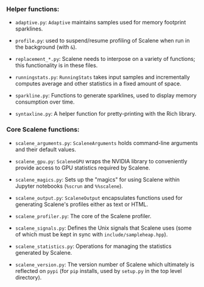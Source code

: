 ### Helper functions:

* `adaptive.py`:
  `Adaptive` maintains samples used for memory footprint sparklines.
  
* `profile.py`:
  used to suspend/resume profiling of Scalene when run in the background (with `&`).

* `replacement_*.py`:
  Scalene needs to interpose on a variety of functions; this functionality is in these files.
  
* `runningstats.py`:
  `RunningStats` takes input samples and incrementally computes average and other statistics in a fixed amount of space.

* `sparkline.py`:
  Functions to generate sparklines, used to display memory consumption over time.

* `syntaxline.py`:
  A helper function for pretty-printing with the Rich library.


### Core Scalene functions:

* `scalene_arguments.py`:
  `ScaleneArguments` holds command-line arguments and their default values.

* `scalene_gpu.py`:
  `ScaleneGPU` wraps the NVIDIA library to conveniently provide access to GPU statistics required by Scalene.

* `scalene_magics.py`:
  Sets up the "magics" for using Scalene within Jupyter notebooks (`%scrun` and `%%scalene`).

* `scalene_output.py`:
  `ScaleneOutput` encapsulates functions used for generating Scalene's profiles either as text or HTML.

* `scalene_profiler.py`:
  The core of the Scalene profiler.
  
* `scalene_signals.py`:
  Defines the Unix signals that Scalene uses (some of which must be kept in sync with `include/sampleheap.hpp`).

* `scalene_statistics.py`:
  Operations for managing the statistics generated by Scalene.

* `scalene_version.py`:
  The version number of Scalene which ultimately is reflected on `pypi` (for `pip` installs, used by `setup.py` in the top level directory).
  
